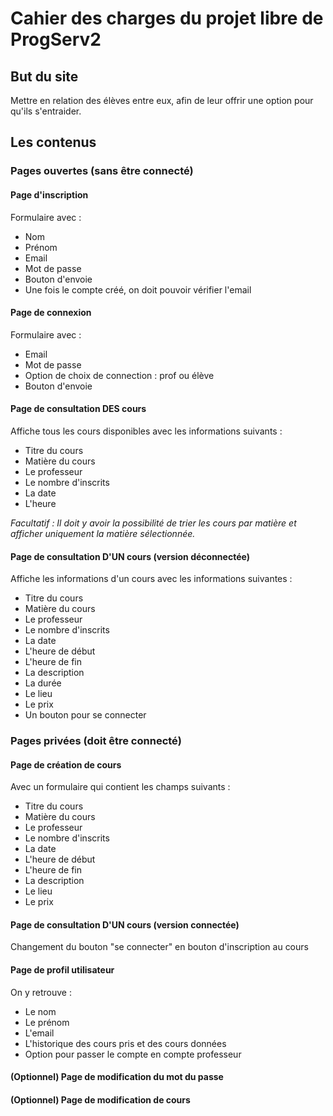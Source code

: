 # Cahier des charges du projet libre de ProgServ2

## But du site
Mettre en relation des élèves entre eux, afin de leur offrir une option pour qu'ils s'entraider.

## Les contenus
### Pages ouvertes (sans être connecté)
#### Page d'inscription
Formulaire avec :
- Nom
- Prénom
- Email
- Mot de passe
- Bouton d'envoie
- Une fois le compte créé, on doit pouvoir vérifier l'email

#### Page de connexion
Formulaire avec :
- Email
- Mot de passe
- Option de choix de connection : prof ou élève
- Bouton d'envoie

#### Page de consultation DES cours
Affiche tous les cours disponibles avec les informations suivants :
- Titre du cours
- Matière du cours
- Le professeur
- Le nombre d'inscrits
- La date
- L'heure

*Facultatif : Il doit y avoir la possibilité de trier les cours par matière et afficher uniquement la matière sélectionnée.*

#### Page de consultation D'UN cours (version déconnectée)
Affiche les informations d'un cours avec les informations suivantes :
- Titre du cours
- Matière du cours
- Le professeur
- Le nombre d'inscrits
- La date
- L'heure de début
- L'heure de fin
- La description
- La durée
- Le lieu
- Le prix
- Un bouton pour se connecter

### Pages privées (doit être connecté)
#### Page de création de cours
Avec un formulaire qui contient les champs suivants :
- Titre du cours
- Matière du cours
- Le professeur
- Le nombre d'inscrits
- La date
- L'heure de début
- L'heure de fin
- La description
- Le lieu
- Le prix

#### Page de consultation D'UN cours (version connectée)
Changement du bouton "se connecter" en bouton d'inscription au cours

#### Page de profil utilisateur
On y retrouve :
- Le nom
- Le prénom
- L'email
- L'historique des cours pris et des cours données
- Option pour passer le compte en compte professeur

#### (Optionnel) Page de modification du mot du passe

#### (Optionnel) Page de modification de cours
